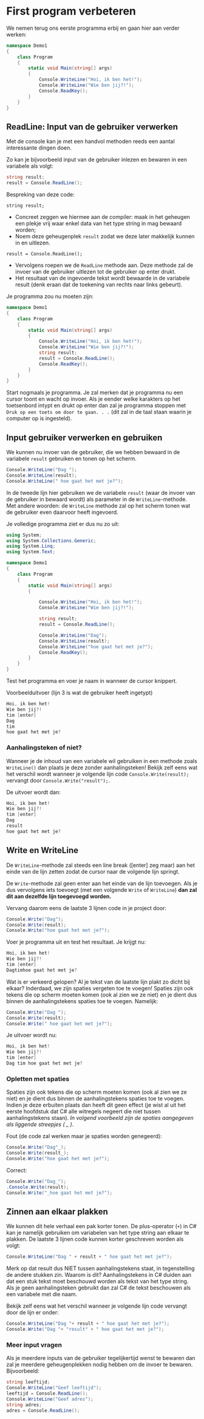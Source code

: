 # First program verbeteren

We nemen terug ons eerste programma erbij en gaan hier aan verder werken:

```csharp
namespace Demo1
{
    class Program
    {
        static void Main(string[] args)
        {
            Console.WriteLine("Hoi, ik ben het!");
            Console.WriteLine("Wie ben jij?!");
            Console.ReadKey();
        }
    }
}
```

## ReadLine: Input van de gebruiker verwerken

Met de console kan je met een handvol methoden reeds een aantal interessante dingen doen.

Zo kan je bijvoorbeeld input van de gebruiker inlezen en bewaren in een variabele als volgt:

```csharp
string result;
result = Console.ReadLine();

```

Bespreking van deze code:

``string result;``

* Concreet zeggen we hiermee aan de compiler: maak in het geheugen een plekje vrij waar enkel data van het type string in mag bewaard worden;
* Noem deze geheugenplek ``result``  zodat we deze later makkelijk kunnen in en uitlezen.

``result = Console.ReadLine();``

* Vervolgens roepen we de ``ReadLine`` methode aan. Deze methode zal de invoer van de gebruiker uitlezen tot de gebruiker op enter drukt.
* Het resultaat van de ingevoerde tekst wordt bewaarde in de variabele result (denk eraan dat de toekening van rechts naar links gebeurt).


Je programma zou nu moeten zijn:

```csharp
namespace Demo1
{
    class Program
    {
        static void Main(string[] args)
        {
            Console.WriteLine("Hoi, ik ben het!");
            Console.WriteLine("Wie ben jij?!");
            string result;
            result = Console.ReadLine();
            Console.ReadKey();
        }
    }
}
```

Start nogmaals je programma. Je zal merken dat je programma nu een cursor toont en wacht op invoer. Als je eender welke karakters op het toetsenbord intypt en drukt op enter dan zal je programma stoppen met ``Druk op een toets om door te gaan. . .`` (dit zal in de taal staan waarin je computer op is ingesteld).

## Input gebruiker verwerken en gebruiken

We kunnen nu invoer van de gebruiker, die we hebben bewaard in de variabele ``result``  gebruiken en tonen op het scherm. 

```csharp
Console.WriteLine("Dag ");
Console.WriteLine(result);
Console.WriteLine(" hoe gaat het met je?");
```

In de tweede lijn hier gebruiken we de variabele ``result`` (waar de invoer van de gebruiker in bewaard wordt) als parameter in de ``WriteLine``-methode. Met andere woorden: de ``WriteLine`` methode zal op het scherm tonen wat de gebruiker even daarvoor heeft ingevoerd.

Je volledige programma ziet er dus nu zo uit:

```csharp
using System;
using System.Collections.Generic;
using System.Linq;
using System.Text;

namespace Demo1
{
    class Program
    {
        static void Main(string[] args)
        {

            Console.WriteLine("Hoi, ik ben het!");
            Console.WriteLine("Wie ben jij?!");

            string result;
            result = Console.ReadLine();

            Console.WriteLine("Dag");
            Console.WriteLine(result);
            Console.WriteLine("hoe gaat het met je?");
            Console.ReadKey();
        }
    }
}
```

Test het programma en voer je naam in wanneer de cursor knippert.

Voorbeelduitvoer (lijn 3 is wat de gebruiker heeft ingetypt)

```csharp
Hoi, ik ben het!
Wie ben jij?!
tim [enter]
Dag
tim
hoe gaat het met je?
```

### Aanhalingsteken of niet?

Wanneer je de inhoud van een variabele wil gebruiken in een methode zoals  ``WriteLine()`` dan plaats je deze zonder aanhalingsteken!
Bekijk zelf eens wat het verschil wordt wanneer je volgende lijn code ``Console.Write(result);`` vervangt door ``Console.Write("result");``.

De uitvoer wordt dan:

```csharp
Hoi, ik ben het!
Wie ben jij?!
tim [enter]
Dag
result
hoe gaat het met je?
```

## Write en WriteLine

De ``WriteLine``-methode zal steeds een line break ([enter] zeg maar) aan het einde van de lijn zetten zodat de cursor naar de volgende lijn springt.

De ``Write``-methode zal geen enter aan het einde van de lijn toevoegen. Als je dus vervolgens iets toevoegt (met een volgende ``Write`` of ``WriteLine``) **dan zal dit aan dezelfde lijn toegevoegd worden.**

Vervang daarom eens de laatste 3 lijnen code in je project door:

```csharp
Console.Write("Dag");
Console.Write(result);
Console.Write("hoe gaat het met je?");
```

Voer je programma uit en test het resultaat. Je krijgt nu:

```csharp
Hoi, ik ben het!
Wie ben jij?!
tim [enter]
Dagtimhoe gaat het met je?
```

Wat is er verkeerd gelopen? Al je tekst van de laatste lijn plakt zo dicht bij elkaar? Inderdaad, we zijn spaties vergeten toe te voegen! Spaties zijn ook tekens die op scherm moeten komen (ook al zien we ze niet) en je dient dus binnen de aanhalingstekens spaties toe  te voegen. Namelijk:

```csharp
Console.Write("Dag ");
Console.Write(result);
Console.Write(" hoe gaat het met je?");
```

Je uitvoer wordt nu:

```csharp
Hoi, ik ben het!
Wie ben jij?!
tim [enter]
Dag tim hoe gaat het met je?
```

### Opletten met spaties

Spaties zijn ook tekens die op scherm moeten komen (ook al zien we ze niet) en je dient dus binnen de aanhalingstekens spaties toe  te voegen. Indien je deze erbuiten plaats dan heeft dit geen effect (je wist al uit het eerste hoofdstuk dat C# alle witregels negeert die niet tussen aanhalingstekens staan). *In volgend voorbeeld zijn de spaties aangegeven als liggende streepjes ( _ )*.

Fout (de code zal werken maar je spaties worden genegeerd):

```csharp
Console.Write("Dag"_);
Console.Write(result_);
Console.Write("hoe gaat het met je?");
```

Correct:

```csharp
Console.Write("Dag_");
.Console.Write(result);
Console.Write("_hoe gaat het met je?");
```

## Zinnen aan elkaar plakken

We kunnen dit hele verhaal een pak korter tonen. De plus-operator (``+``) in C# kan je namelijk gebruiken om variabelen van het type string aan elkaar te plakken. De laatste 3 lijnen code kunnen korter geschreven worden  als volgt:

```csharp
Console.WriteLine("Dag " + result + " hoe gaat het met je?");
```

Merk op dat result dus NIET tussen aanhalingstekens staat, in tegenstelling de andere stukken zin. Waarom is dit? Aanhalingstekens in C# duiden aan dat een stuk tekst moet beschouwd worden als tekst van het type string. Als je geen aanhalingsteken gebruikt dan zal C# de tekst beschouwen als een variabele met die naam.

Bekijk zelf eens wat het verschil wanneer je volgende lijn code vervangt door de lijn er onder:

```csharp
Console.WriteLine("Dag "+ result + " hoe gaat het met je?");
Console.Write("Dag "+ "result" + " hoe gaat het met je?");
```

### Meer input vragen

Als je  meerdere inputs van de gebruiker tegelijkertijd wenst te bewaren dan zal je meerdere geheugenplekken nodig hebben om de invoer te bewaren. Bijvoorbeeld:

```csharp
string leeftijd;
Console.WriteLine("Geef leeftijd");
leeftijd = Console.ReadLine();
Console.WriteLine("Geef adres");
string adres;
adres = Console.ReadLine();
```